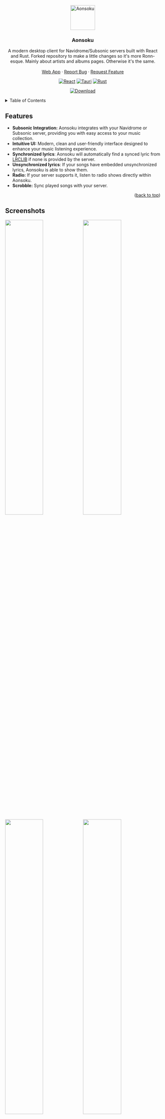 <a id="readme-top"></a>

<br />
<div align="center">
  <a href="https://github.com/victoralvesf/aonsoku">
    <img src="./src-tauri/icons/128x128.png" alt="Aonsoku" width="80" height="80">
  </a>

  <h3 align="center">Aonsoku</h3>
  <p align="center">
    A modern desktop client for Navidrome/Subsonic servers built with React and Rust. Forked repository to make a little changes so it's more Ronn-esque. Mainly about artists and albums pages. Otherwise it's the same.
    <br />
    <br />
    <a href="https://aonsoku.vercel.app">Web App</a>
    ·
    <a href="https://github.com/victoralvesf/aonsoku/issues/new?labels=bug&template=bug-report---.md">Report Bug</a>
    ·
    <a href="https://github.com/victoralvesf/aonsoku/issues/new?labels=enhancement&template=feature-request---.md">Request Feature</a>
  </p>

  [![React][React.js]][React-url] [![Tauri][Tauri]][Tauri-url] [![Rust][Rust]][Rust-url]

  [![Download][Release-badge]][Release-url]
</div>

<!-- TABLE OF CONTENTS -->
<details>
  <summary>Table of Contents</summary>
  <ol>
    <li>
      <a href="#features">Features</a>
    </li>
    <li>
      <a href="#screenshots">Screenshots</a>
    </li>
    <li>
      <a href="#getting-started">Getting Started</a>
      <ul>
        <li><a href="#prerequisites">Prerequisites</a></li>
        <li><a href="#installation">Installation</a></li>
        <li><a href="#running">Running</a></li>
        <li><a href="#recommended-ide-setup">Recommended IDE Setup</a></li>
      </ul>
    </li>
    <li><a href="#roadmap">Roadmap</a></li>
    <li><a href="#contributing">Contributing</a></li>
    <li><a href="#translation">Translation</a></li>
    <li><a href="#license">License</a></li>
  </ol>
</details>

<!-- ABOUT THE PROJECT -->
## Features

- **Subsonic Integration:** Aonsoku integrates with your Navidrome or Subsonic server, providing you with easy access to your music collection. 
- **Intuitive UI:** Modern, clean and user-friendly interface designed to enhance your music listening experience.
- **Synchronized lyrics**: Aonsoku will automatically find a synced lyric from [LRCLIB](https://lrclib.net/) if none is provided by the server.
- **Unsynchronized lyrics**: If your songs have embedded unsynchronized lyrics, Aonsoku is able to show them.
- **Radio:** If your server supports it, listen to radio shows directly within Aonsoku.
- **Scrobble:** Sync played songs with your server.

<p align="right">(<a href="#readme-top">back to top</a>)</p>

## Screenshots

<a href="https://raw.githubusercontent.com/victoralvesf/aonsoku/main/media/home.png"><img src="https://raw.githubusercontent.com/victoralvesf/aonsoku/main/media/home.png" width="49.5%"/></a> <a href="https://raw.githubusercontent.com/victoralvesf/aonsoku/main/media/album.png"><img src="https://raw.githubusercontent.com/victoralvesf/aonsoku/main/media/album.png" width="49.5%"/></a>

<a href="https://raw.githubusercontent.com/victoralvesf/aonsoku/main/media/playlist.png"><img src="https://raw.githubusercontent.com/victoralvesf/aonsoku/main/media/playlist.png" width="49.5%"/></a> <a href="https://raw.githubusercontent.com/victoralvesf/aonsoku/main/media/albums.png"><img src="https://raw.githubusercontent.com/victoralvesf/aonsoku/main/media/albums.png" width="49.5%"/></a>

<a href="https://raw.githubusercontent.com/victoralvesf/aonsoku/main/media/albumsByArtist.png"><img src="https://raw.githubusercontent.com/victoralvesf/aonsoku/main/media/albumsByArtist.png" width="49.5%"/></a> <a href="https://raw.githubusercontent.com/victoralvesf/aonsoku/main/media/artist.png"><img src="https://raw.githubusercontent.com/victoralvesf/aonsoku/main/media/artist.png" width="49.5%"/></a>

<a href="https://raw.githubusercontent.com/victoralvesf/aonsoku/main/media/player.png"><img src="https://raw.githubusercontent.com/victoralvesf/aonsoku/main/media/player.png" width="49.5%"/></a> <a href="https://raw.githubusercontent.com/victoralvesf/aonsoku/main/media/lyrics.png"><img src="https://raw.githubusercontent.com/victoralvesf/aonsoku/main/media/lyrics.png" width="49.5%"/></a>

<p align="right">(<a href="#readme-top">back to top</a>)</p>

## Getting Started

### Prerequisites

* Node.js
* pnpm, npm or yarn
* Rust
* cargo

### Installation

1. Clone the repo
```sh
git clone https://github.com/victoralvesf/aonsoku.git
```
2. Install NPM packages
```sh
pnpm install
```
3. Install tauri-cli
```sh
cargo install tauri-cli
```

### Running

* Web App
```sh
pnpm run dev
```

* Desktop App
```sh
pnpm run tauri dev
```

* Docker
```yml
version: '3.8'

services:
  aonsoku:
    container_name: aonsoku
    image: ghcr.io/victoralvesf/aonsoku:latest
    restart: unless-stopped
    ports:
      - 8080:8080
```

<details>
  <summary>Environment Variables</summary>
  </br>

Below is a table describing the environment variables that can be used in this project. Adjust them as necessary in your `.env` file.

| Variable              | Default   | Description                                                                                                       | Required for Automatic Login |
|-----------------------|-----------|-------------------------------------------------------------------------------------------------------------------|------------------------------|
| `PORT`                | `8080`    | The port the application runs on.                                                                                 |                              |
| `SERVER_URL`          |           | If you want the app to access a predefined Subsonic server. </br> **Format:** `http://your-subsonic-server:port`. | ✅                           |
| `HIDE_SERVER`         | `false`   | Set to `true` to hide the server URL field on login and only show username and password.                          | ✅                           |
| `APP_USER`            |           | The username for automatic login.                                                                                 | ✅                           |
| `APP_PASSWORD`        |           | The password for automatic login.                                                                                 | ✅                           |
| `APP_AUTH_TYPE`       | `token`   | Specifies the authentication method. </br> **Options:** `token` or `password`.                                    |                              |
| `HIDE_RADIOS_SECTION` | `false`   | Set to `true` to hide the radios page from the sidebar menu.                                                      |                              |

**Notes:**
- **Automatic Login:** To enable automatic login across devices. This should only be used in secure local environments to avoid password compromise.
- **Legacy Authentication:** Use `APP_AUTH_TYPE=password` only if your server does not support token-based authentication.

</details>


### Recommended IDE Setup

- [VS Code](https://code.visualstudio.com/) + [Tauri](https://marketplace.visualstudio.com/items?itemName=tauri-apps.tauri-vscode) + [rust-analyzer](https://marketplace.visualstudio.com/items?itemName=rust-lang.rust-analyzer)

<p align="right">(<a href="#readme-top">back to top</a>)</p>

<!-- ROADMAP -->
## Roadmap

- Downloads:
  - [x] Playlist
  - [x] Album
  - [x] Artist
  - [x] Song
- [x] Queue page
- [ ] Playlist editor
- [x] Synced lyrics
- [ ] Podcast support

Feel free to request more cool features [here](https://github.com/victoralvesf/aonsoku/issues/new?labels=enhancement&template=feature-request---.md).

<p align="right">(<a href="#readme-top">back to top</a>)</p>

<!-- CONTRIBUTING -->
## Contributing

Contributions are what make the open source community such an amazing place to learn, inspire, and create. Any contributions you make are **greatly appreciated**.

If you have a suggestion that would make this better, please fork the repo and create a pull request. You can also simply open an issue with the tag "enhancement".
Don't forget to give the project a star! Thanks again!

1. Fork the Project
2. Create your Feature Branch (`git checkout -b feature/AmazingFeature`)
3. Commit your Changes (`git commit -m 'Add some AmazingFeature'`)
4. Push to the Branch (`git push origin feature/AmazingFeature`)
5. Open a Pull Request

<p align="right">(<a href="#readme-top">back to top</a>)</p>

<!-- WEBLATE -->
## Translation

This project uses [Weblate](https://hosted.weblate.org/projects/aonsoku/) for translations. If you'd like to help, please visit the link to submit your contribution.

<a href="https://hosted.weblate.org/engage/aonsoku/"><img src="https://hosted.weblate.org/widget/aonsoku/translation/multi-auto.svg" alt="Translation status" /></a>

<p align="right">(<a href="#readme-top">back to top</a>)</p>

<!-- LICENSE -->
## License

Distributed under the MIT License. See `LICENSE.txt` for more information.

<p align="right">(<a href="#readme-top">back to top</a>)</p>


<!-- MARKDOWN LINKS & IMAGES -->
[React.js]: https://img.shields.io/badge/React-000000?style=for-the-badge&logo=react&logoColor=61DAFB
[React-url]: https://reactjs.org/
[Rust]: https://img.shields.io/badge/Rust-000000?style=for-the-badge&logo=rust&logoColor=F74C00
[Rust-url]: https://www.rust-lang.org
[Tauri]: https://img.shields.io/badge/Tauri-000000?style=for-the-badge&logo=tauri&logoColor=24C8DB
[Tauri-url]: https://tauri.app
[Release-badge]: https://img.shields.io/github/v/release/victoralvesf/aonsoku?display_name=release&style=for-the-badge&label=Download&labelColor=%23000&color=%2310B77F&logo=rocket&logoColor=%2310B77F&logoSize=auto
[Release-url]: https://github.com/victoralvesf/aonsoku/releases/latest
